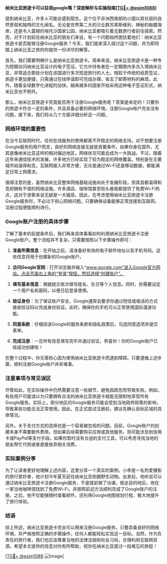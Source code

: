 **纳米比亚旅遊卡可以註冊google嗎？深度解析与实操指南[[TG💪+ @esim1088](https://t.me/s/esim1088)]**

提到纳米比亚，许多人可能会感到陌生。这个位于非洲西南部的小国以其壮丽的自然景观和独特的文化闻名。无论是世界第二大的沙丘群苏索斯维利、神秘的骷髅海岸，还是令人震撼的埃托沙国家公园，纳米比亚都吸引着无数旅行者前往探索。然而，对于计划前往纳米比亚的朋友们来说，有一个问题始终困扰着他们：纳米比亚旅遊卡是否能够注册Google服务？今天，我们就来深入探讨这个问题，并为即将踏上纳米比亚之旅的你提供一份详尽的解答。

首先，我们需要明确什么是纳米比亚旅遊卡。简单来说，纳米比亚旅遊卡是一种专为短期访问纳米比亚设计的电子签证。它允许持有者在一定期限内多次入境纳米比亚，非常适合那些计划在该国进行多次短途旅行的人士。相较于传统的纸质签证，旅遊卡更加便捷，只需通过在线申请即可完成办理，省去了邮寄材料的麻烦。此外，随着全球数字化进程的加快，越来越多的国家开始采用这种电子签证形式，纳米比亚也不例外。

那么，纳米比亚旅遊卡究竟能否用于注册Google服务呢？答案是肯定的！只要你的旅遊卡符合一定的条件，并且具备必要的网络环境，注册Google账户完全没有问题。接下来，我们将从几个方面详细分析这一问题。

### 网络环境的重要性

在当今互联网时代，任何在线服务的使用都离不开稳定的网络支持。对于想要注册Google服务的用户而言，良好的网络连接无疑是首要条件。如果你身在国外，尤其是像纳米比亚这样的相对偏远地区，网络状况可能会成为一大挑战。不过，随着近年来通信技术的发展，许多地方已经实现了较为稳定的网络覆盖。特别是在主要城市如温得和克，互联网接入非常方便，无论是通过Wi-Fi还是移动数据，都能满足日常上网需求。

值得注意的是，虽然纳米比亚整体网络基础设施尚处于发展阶段，但其首都温得和克却拥有不错的网络设施。许多酒店、咖啡馆甚至街头巷尾都提供了免费Wi-Fi热点，这对于游客来说无疑是一大福音。因此，在考虑使用纳米比亚旅遊卡注册Google服务时，不必过于担心网络问题。只要确保设备能够正常连接到互联网，注册过程便能顺利进行。

### Google账户注册的具体步骤

了解了基本的前提条件后，我们再来具体看看如何利用纳米比亚旅遊卡注册Google账户。整个流程并不复杂，只需要按照以下步骤操作即可：

1. **准备所需信息**：在开始之前，请准备好有效的电子邮件地址以及手机号码。这些信息将用于创建新的Google账户。
   
2. **访问Google官网**：打开浏览器并输入“www.google.com”进入Google官方网站。点击页面右上角的“登录”按钮，然后选择“创建账户”。

3. **填写基本信息**：根据提示依次填写姓名、生日等个人信息。同时，你需要设定一个用户名和密码，以便日后登录使用。

4. **验证身份**：为了保证账户安全，Google通常会要求你通过短信或电话的方式接收验证码以完成身份验证。此时，确保你的手机可以正常使用国际漫游功能。

5. **同意条款**：仔细阅读Google的服务条款和隐私政策后，勾选同意选项并提交表单。

6. **完成注册**：一旦所有信息填写完毕并通过验证，恭喜你！你的Google账户已经成功创建啦！

在整个过程中，你无需担心因为使用纳米比亚旅遊卡而遇到障碍。只要遵循上述步骤，顺利注册Google账户并非难事。

### 注意事项与常见误区

尽管如此，在实际操作中仍然需要注意一些细节，避免因疏忽而导致失败。例如，有些用户可能误以为只要拥有合法的纳米比亚旅遊卡就能无限制地享受所有Google服务。实际上，部分地区的Google服务可能会受到当地政府政策的影响，导致某些功能无法正常使用。因此，在正式尝试注册前，建议先确认目标区域的具体情况。

另外，关于支付方式的选择也是一个容易被忽视的问题。目前，Google账户的创建本身不需要额外费用，但如果后续需要购买应用或其他服务，则可能涉及到信用卡或PayPal等支付手段。如果你暂时没有合适的支付工具，可以考虑寻找当地的朋友帮忙代购或者直接放弃相关消费。

### 实际案例分享

为了让读者更好地理解上述内容，这里分享一个真实的案例。小李是一名热爱摄影的旅行爱好者，他计划今年夏天前往纳米比亚拍摄野生动物。出发前，他听说可以通过纳米比亚旅遊卡注册Google服务，于是提前做了功课。抵达目的地后，他在一家当地咖啡馆找到了免费Wi-Fi，并按照前述方法顺利完成了Google账户的注册。之后，他不仅能够随时查看邮件，还利用Google地图规划行程，极大地提升了旅行体验。

### 结语

综上所述，纳米比亚旅遊卡完全可以用来注册Google服务。只要具备良好的网络环境，并严格按照正确的步骤操作，任何人都能轻松实现这一目标。当然，作为负责任的旅行者，我们也应该尊重当地的法律法规和社会习俗，合理利用互联网资源。希望本文提供的信息对你有所帮助，祝你在纳米比亚度过一段难忘的旅程！

[[TG💪+ @esim1088](https://t.me/s/esim1088) ![Image](https://i.postimg.cc/4NQfJmqS/Snipaste-2025-05-13-00-14-12.png)]